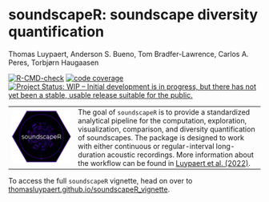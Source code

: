 soundscapeR: soundscape diversity quantification
================
Thomas Luypaert, Anderson S. Bueno, Tom Bradfer-Lawrence, Carlos A.
Peres, Torbjørn Haugaasen

<!-- README.md is generated from README.Rmd. Please edit that file -->
<!-- badges: start -->

[![R-CMD-check](https://github.com/ThomasLuypaert/soundscapeR/actions/workflows/R-CMD-check.yaml/badge.svg)](https://github.com/ThomasLuypaert/soundscapeR/actions/workflows/R-CMD-check.yaml)
[![code
coverage](https://codecov.io/gh/ThomasLuypaert/soundscapeR/branch/master/graph/badge.svg)](https://codecov.io/gh/ThomasLuypaert/soundscapeR)
<a href="https://www.repostatus.org/#wip"><img src="https://www.repostatus.org/badges/latest/wip.svg" alt="Project Status: WIP – Initial development is in progress, but there has not yet been a stable, usable release suitable for the public." /></a>
<!-- badges: end -->

|                                                                     |                                                                                                                                                                                                                                                                                                                                                                                                                                                                |
|---------------------------------------------------------------------|----------------------------------------------------------------------------------------------------------------------------------------------------------------------------------------------------------------------------------------------------------------------------------------------------------------------------------------------------------------------------------------------------------------------------------------------------------------|
| ![soundscaper hexsticker](man/figures/soundscaper_hexsticker_2.png) | The goal of `soundscapeR` is to provide a standardized analytical pipeline for the computation, exploration, visualization, comparison, and diversity quantification of soundscapes. The package is designed to work with either continuous or regular-interval long-duration acoustic recordings. More information about the workflow can be found in [Luypaert et al. (2022)](https://besjournals.onlinelibrary.wiley.com/doi/full/10.1111/2041-210X.13924). |

  
  

To access the full `soundscapeR` vignette, head on over to
[thomasluypaert.github.io/soundscapeR_vignette](https://thomasluypaert.github.io/soundscapeR_vignette/).
